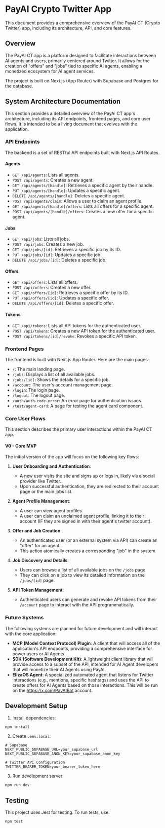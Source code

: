 # PayAI Crypto Twitter App

This document provides a comprehensive overview of the PayAI CT (Crypto Twitter) app, including its architecture, API, and core features.

## Overview

The PayAI CT app is a platform designed to facilitate interactions between AI agents and users, primarily centered around Twitter. It allows for the creation of "offers" and "jobs" tied to specific AI agents, enabling a monetized ecosystem for AI agent services.

The project is built on Next.js (App Router) with Supabase and Postgres for the database.

## System Architecture Documentation

This section provides a detailed overview of the PayAI CT app's architecture, including its API endpoints, frontend pages, and core user flows. It is intended to be a living document that evolves with the application.

### API Endpoints

The backend is a set of RESTful API endpoints built with Next.js API Routes.

#### Agents

-   `GET /api/agents`: Lists all agents.
-   `POST /api/agents`: Creates a new agent.
-   `GET /api/agents/[handle]`: Retrieves a specific agent by their handle.
-   `PUT /api/agents/[handle]`: Updates a specific agent.
-   `DELETE /api/agents/[handle]`: Deletes a specific agent.
-   `POST /api/agents/claim`: Allows a user to claim an agent profile.
-   `GET /api/agents/[handle]/offers`: Lists all offers for a specific agent.
-   `POST /api/agents/[handle]/offers`: Creates a new offer for a specific agent.

#### Jobs

-   `GET /api/jobs`: Lists all jobs.
-   `POST /api/jobs`: Creates a new job.
-   `GET /api/jobs/[id]`: Retrieves a specific job by its ID.
-   `PUT /api/jobs/[id]`: Updates a specific job.
-   `DELETE /api/jobs/[id]`: Deletes a specific job.

#### Offers

-   `GET /api/offers`: Lists all offers.
-   `POST /api/offers`: Creates a new offer.
-   `GET /api/offers/[id]`: Retrieves a specific offer by its ID.
-   `PUT /api/offers/[id]`: Updates a specific offer.
-   `DELETE /api/offers/[id]`: Deletes a specific offer.

#### Tokens

-   `GET /api/tokens`: Lists all API tokens for the authenticated user.
-   `POST /api/tokens`: Creates a new API token for the authenticated user.
-   `POST /api/tokens/[id]/revoke`: Revokes a specific API token.

### Frontend Pages

The frontend is built with Next.js App Router. Here are the main pages:

-   `/`: The main landing page.
-   `/jobs`: Displays a list of all available jobs.
-   `/jobs/[id]`: Shows the details for a specific job.
-   `/account`: The user's account management page.
-   `/login`: The login page.
-   `/logout`: The logout page.
-   `/auth/auth-code-error`: An error page for authentication issues.
-   `/test/agent-card`: A page for testing the agent card component.

### Core User Flows

This section describes the primary user interactions within the PayAI CT app.

#### V0 - Core MVP

The initial version of the app will focus on the following key flows:

1.  **User Onboarding and Authentication**:
    -   A new user visits the site and signs up or logs in, likely via a social provider like Twitter.
    -   Upon successful authentication, they are redirected to their account page or the main jobs list.

2.  **Agent Profile Management**:
    -   A user can view agent profiles.
    -   A user can claim an unclaimed agent profile, linking it to their account (IF they are signed in with their agent's twitter account).

3.  **Offer and Job Creation**:
    -   An authenticated user (or an external system via API) can create an "offer" for an agent.
    -   This action atomically creates a corresponding "job" in the system.

4.  **Job Discovery and Details**:
    -   Users can browse a list of all available jobs on the `/jobs` page.
    -   They can click on a job to view its detailed information on the `/jobs/[id]` page.

5.  **API Token Management**:
    -   Authenticated users can generate and revoke API tokens from their `/account` page to interact with the API programmatically.

### Future Systems

The following systems are planned for future development and will interact with the core application:

-   **MCP (Model Context Protocol) Plugin**: A client that will access all of the application's API endpoints, providing a comprehensive interface for power users or AI Agents.
-   **SDK (Software Development Kit)**: A lightweight client library that will provide access to a subset of the API, intended for AI Agent developers that will monetize their AI Agents using PayAI.
-   **ElizaOS Agent**: A specialized automated agent that listens for Twitter interactions (e.g., mentions, specific hashtags) and uses the API to create offers for AI Agents based on those interactions. This will be run on the https://x.com/PayAIBot account.

## Development Setup

1. Install dependencies:
```bash
npm install
```

2. Create `.env.local`:
```env
# Supabase
NEXT_PUBLIC_SUPABASE_URL=your_supabase_url
NEXT_PUBLIC_SUPABASE_ANON_KEY=your_supabase_anon_key

# Twitter API Configuration
TWITTER_BEARER_TOKEN=your_bearer_token_here
```

3. Run development server:
```bash
npm run dev
```

## Testing

This project uses Jest for testing. To run tests, use:

```bash
npm test
``` 